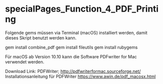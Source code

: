 # specialPages_Function_4_PDF_Printing

Folgende gems müssen via Terminal (macOS) installiert werden, damit dieses Skript benutzt werden kann.

gem install combine_pdf
gem install fileutils
gem install rubygems


Für macOS ab Version 10.10 kann die Software PDFwriter for Mac verwendet werden.

Download Link: PDFWriter;  http://pdfwriterformac.sourceforge.net/ 
Installationsanleitung für PDFWriter https://www.awin.de/pdf_macosx.html 

